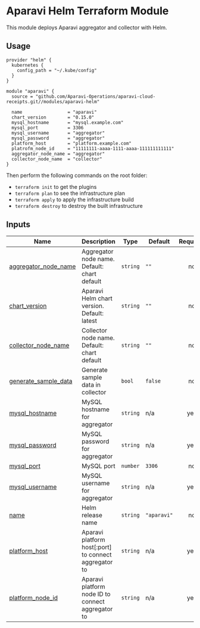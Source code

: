 # Aparavi Helm Terraform Module

This module deploys Aparavi aggregator and collector with Helm.

## Usage

```hcl
provider "helm" {
  kubernetes {
    config_path = "~/.kube/config"
  }
}

module "aparavi" {
  source = "github.com/Aparavi-Operations/aparavi-cloud-receipts.git//modules/aparavi-helm"

  name                 = "aparavi"
  chart_version        = "0.15.0"
  mysql_hostname       = "mysql.example.com"
  mysql_port           = 3306
  mysql_username       = "aggregator"
  mysql_password       = "aggregator"
  platform_host        = "platform.example.com"
  platrofm_node_id     = "11111111-aaaa-1111-aaaa-111111111111"
  aggregator_node_name = "aggregator"
  collector_node_name  = "collector"
}
```

Then perform the following commands on the root folder:

- `terraform init` to get the plugins
- `terraform plan` to see the infrastructure plan
- `terraform apply` to apply the infrastructure build
- `terraform destroy` to destroy the built infrastructure

## Inputs

| Name | Description | Type | Default | Required |
|------|-------------|------|---------|:--------:|
| <a name="input_aggregator_node_name"></a> [aggregator\_node\_name](#input\_aggregator\_node\_name) | Aggregator node name. Default: chart default | `string` | `""` | no |
| <a name="input_chart_version"></a> [chart\_version](#input\_chart\_version) | Aparavi Helm chart version. Default: latest | `string` | `""` | no |
| <a name="input_collector_node_name"></a> [collector\_node\_name](#input\_collector\_node\_name) | Collector node name. Default: chart default | `string` | `""` | no |
| <a name="input_generate_sample_data"></a> [generate\_sample\_data](#input\_generate\_sample\_data) | Generate sample data in collector | `bool` | `false` | no |
| <a name="input_mysql_hostname"></a> [mysql\_hostname](#input\_mysql\_hostname) | MySQL hostname for aggregator | `string` | n/a | yes |
| <a name="input_mysql_password"></a> [mysql\_password](#input\_mysql\_password) | MySQL password for aggregator | `string` | n/a | yes |
| <a name="input_mysql_port"></a> [mysql\_port](#input\_mysql\_port) | MySQL port | `number` | `3306` | no |
| <a name="input_mysql_username"></a> [mysql\_username](#input\_mysql\_username) | MySQL username for aggregator | `string` | n/a | yes |
| <a name="input_name"></a> [name](#input\_name) | Helm release name | `string` | `"aparavi"` | no |
| <a name="input_platform_host"></a> [platform\_host](#input\_platform\_host) | Aparavi platform host[:port] to connect aggregator to | `string` | n/a | yes |
| <a name="input_platform_node_id"></a> [platform\_node\_id](#input\_platform\_node\_id) | Aparavi platform node ID to connect aggregator to | `string` | n/a | yes |
